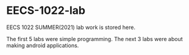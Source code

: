 # EECS-1022-lab
EECS 1022 SUMMER(2021) lab work is stored here.

The first 5 labs were simple programming. The next 3 labs were about making android applications.
